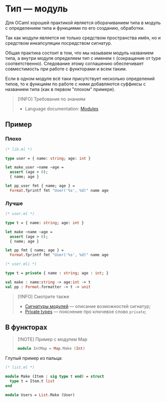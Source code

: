 # Тип &mdash; модуль 

Для OCaml хорошей практикой является оборачиванием типа в модуль с определениям типа 
и функциями по его созданию, обработки.

Так как модули является не только средством пространства имён, но и средством инкапсуляции
посредством сигнатур.

Общая практика состоит в том, что мы называем модуль названием типа, а внутри модуля определяем 
тип с именем `t` (сокращение от type  соответственно). Следование этому соглашению обеспечивает 
совместимость при работе с функторами и всем таким.

Если в одном модуле всё таки присутствует несколько определений типов, то к функциям по работе с ними 
добавляются суффиксы с названием типа (как в первом "плохом" примере). 

> [!INFO] Требования по знаниям
> - Language documentation: [Modules](https://ocaml.org/docs/modules)

## Пример

### Плохо

```ocaml
(* lib.ml *)

type user = { name: string; age: int }

let make_user ~name ~age = 
  assert (age > 0);
  { name; age }

let pp_user fmt { name; age } = 
  Format.fprintf fmt "User('%s', %d)" name age 
```

### Лучше

```ocaml
(* user.ml *)

type t = { name: string; age: int }

let make ~name ~age = 
  assert (age > 0);
  { name; age }

let pp fmt { name; age } = 
  Format.fprintf fmt "User('%s', %d)" name age 
```

```ocaml
(* user.mli *)

type t = private { name : string; age : int; }

val make : name:string -> age:int -> t
val pp : Format.formatter -> t -> unit
```

> [!INFO] Смотрите также 
> - [Сигнатуры модулей](https://ocaml.org/manual/moduleexamples.html#s%3Asignature) &mdash; описание возможностей сигнатур;
> - [Private types](https://ocaml.org/manual/privatetypes.html) &mdash; пояснение про ключевое слово `private`;


## В функторах

> [!NOTE] Пример c модулем Map
> ```ocaml
> module IntMap = Map.Make (Int)
> ```

Глупый пример из пальца:
```ocaml
(* list.ml *)

module Make (Item : sig type t end) = struct
  type t = Item.t list
end
```

```ocaml
module Users = List.Make (User)
```